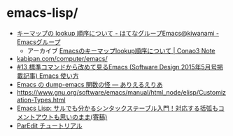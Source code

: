 emacs-lisp/
===========

- [キーマップの lookup 順序について - はてなグループEmacs@kiwanami - Emacsグループ](http://emacs.g.hatena.ne.jp/kiwanami/20110606/1307385847)
  - アーカイブ [Emacsのキーマップlookup順序について | Conao3 Note](https://conao3.com/blog/2020-90bf-a3bb/)
- [kabipan.com/computer/emacs/](http://www.kabipan.com/computer/emacs/)
- [#13 標準コマンドから改めて見るEmacs (Software Design 2015年5月号掲載記事) Emacs 使い方](http://emacs.rubikitch.com/sd1505-builtin/)
- [Emacs の dump-emacs 関数の怪 — ありえるえりあ](http://dev.ariel-networks.com/Members/matsuyama/dump-emacs/)
- https://www.gnu.org/software/emacs/manual/html_node/elisp/Customization-Types.html
- [Emacs Lisp: サルでも分かるシンタックステーブル入門！対応する括弧もコメントアウトも思いのまま(寄稿)](http://emacs.rubikitch.com/syntax-table-beginner/)
- [ParEdit チュートリアル](http://www.daregada.sakuraweb.com/paredit_tutorial_ja.html)
